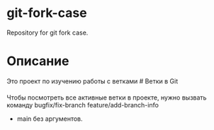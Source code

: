 # git-fork-case
Repository for git fork case.


# Описание

Это проект по изучению работы с ветками 
# Ветки в Git 

Чтобы посмотреть все активные ветки в проекте, нужно вызвать команду   bugfix/fix-branch
  feature/add-branch-info
* main без аргументов.  
